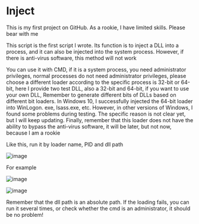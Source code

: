 # Inject
This is my first project on GitHub. As a rookie, I have limited skills. Please bear with me

This script is the first script I wrote. Its function is to inject a DLL into a process, and it can also be injected into the system process. However, if there is anti-virus software, this method will not work

You can use it with CMD, if it is a system process, you need administrator privileges, normal processes do not need administrator privileges, please choose a different loader according to the specific process is 32-bit or 64-bit, here I provide two test DLL, also a 32-bit and 64-bit, if you want to use your own DLL, Remember to generate different bits of DLLs based on different bit loaders. In Windows 10, I successfully injected the 64-bit loader into WinLogon. exe, lsass.exe, etc. However, in other versions of Windows, I found some problems during testing. The specific reason is not clear yet, but I will keep updating. Finally, remember that this loader does not have the ability to bypass the anti-virus software, it will be later, but not now, because I am a rookie


Like this, run it by loader name, PID and dll path

![image](https://user-images.githubusercontent.com/82760569/115146153-dfc21600-a087-11eb-9cad-db106c6d340e.png)

For example

![image](https://user-images.githubusercontent.com/82760569/115146306-827a9480-a088-11eb-84cc-921321f36caf.png)

![image](https://user-images.githubusercontent.com/82760569/115146315-958d6480-a088-11eb-82a5-1fdd1c112027.png)

Remember that the dll path is an absolute path. If the loading fails, you can run it several times, or check whether the cmd is an administrator, it should be no problem!
